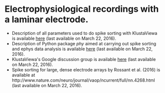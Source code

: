 # Electrophysiological recordings with a laminar electrode.

<ul>
<li>Description of all parameters used to do spike sorting with KlustaViewa is available <a href="https://github.com/klusta-team/klustakwik/">here</a> (last available on March 22, 2016).</li>

<li>Description of Python package <i>phy</i> aimed at carrying out spike sorting and ephys data analysis is available <a href="http://phy.readthedocs.org/en/latest/">here</a> (last available on March 22, 2016).</li>

<li>KlustaViewa's Google discussion group is available <a href="https://groups.google.com/forum/#!forum/klustaviewas">here</a> (last available on March 22, 2016).</li>

<li>Spike sorting for large, dense electrode arrays by Rossant et al. (2016) is available at http://www.nature.com/neuro/journal/vaop/ncurrent/full/nn.4268.html (last available on March 22, 2016).</li>
</ul>
